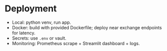 # Deployment

- Local: python venv, run app.
- Docker: build with provided Dockerfile; deploy near exchange endpoints for latency.
- Secrets: use `.env` or vault.
- Monitoring: Prometheus scrape + Streamlit dashboard + logs.
